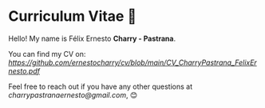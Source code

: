 # Curriculum Vitae 🚀

Hello! My name is Félix Ernesto **Charry - Pastrana**. 

You can find my CV on: 
_https://github.com/ernestocharry/cv/blob/main/CV_CharryPastrana_FelixErnesto.pdf_

Feel free to reach out if you have any other questions at _charrypastranaernesto@gmail.com_, 😊